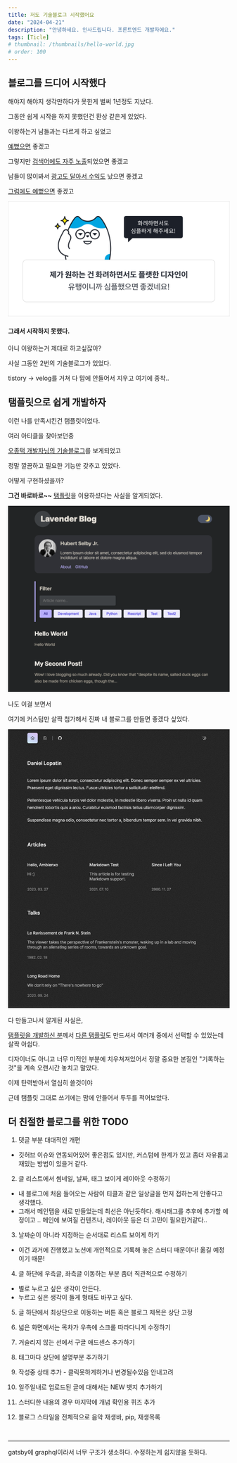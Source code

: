 ```yaml
---
title: 저도 기술블로그 시작했어요
date: "2024-04-21"
description: "안녕하세요. 인사드립니다. 프론트엔드 개발자에요."
tags: [Ticle]
# thumbnail: /thumbnails/hello-world.jpg
# order: 100
---
```


## 블로그를 드디어 시작했다

해야지 해야지 생각만하다가 못한게 벌써 1년정도 지났다.

그동안 쉽게 시작을 하지 못했던건 환상 같은게 있었다.

이왕하는거 남들과는 다르게 하고 싶었고

<u>예뻤으면</u> 좋겠고

그렇지만 <u>검색어에도 자주 노출</u>되었으면 좋겠고

남들이 많이봐서 <u>광고도 달아서 수익도</u> 났으면 좋겠고

<u>그럼에도 예뻤으면</u> 좋겠고

<img src="./img/24-04-21-1-1.png" alt="Requirements"/>

#### 그래서 시작하지 못했다.

아니 이왕하는거 제대로 하고싶잖아?

사실 그동안 2번의 기술블로그가 있었다.

tistory -> velog를 거쳐 다 맘에 안들어서 지우고 여기에 종착..

## 탬플릿으로 쉽게 개발하자

이런 나를 만족시킨건 탬플릿이었다.

여러 아티클을 찾아보던중

[오종택 개발자님의 기술블로그](https://saengmotmi.netlify.app/)를 보게되었고

정말 깔끔하고 필요한 기능만 갖추고 있었다.

어떻게 구현하셨을까?

**그건 바로바로~~** [탬플릿](https://gatsby-starter-lavender.vercel.app)을 이용하셨다는 사실을 알게되었다.

<img src="./img/24-04-21-1-2.png" alt="Lavender blog template"/>

나도 이걸 보면서

여기에 커스텀만 살짝 첨가해서 진짜 내 블로그를 만들면 좋겠다 싶었다.

<img src="./img/24-04-21-1-3.png" alt="Ambienxo blog template"/>

다 만들고나서 알게된 사실은,

[탬플릿을 개발하신 분](https://github.com/blurfx)께서 [다른 탬플릿](https://ambienxo.vercel.app)도 만드셔서 여러개 중에서 선택할 수 있었는데 살짝 아쉽다.

디자이너도 아니고 너무 미적인 부분에 치우쳐져있어서 정말 중요한 본질인 "기록하는 것"을 계속 오랜시간 놓치고 말았다.

이제 탄력받아서 열심히 쓸것이야

근데 탬플릿 그대로 쓰기에는 맘에 안들어서 투두를 적어보았다.

## 더 친절한 블로그를 위한 TODO

1. 댓글 부분 대대적인 개편

- 깃허브 이슈와 연동되어있어 좋은점도 있지만, 커스텀에 한계가 있고 좀더 자유롭고 재밌는 방법이 있을거 같다.

2. 글 리스트에서 썸네일, 날짜, 태그 보이게 레이아웃 수정하기

- 내 블로그에 처음 들어오는 사람이 티클과 같은 일상글을 먼저 접하는게 안좋다고 생각했다.
- 그래서 메인탭을 새로 만들었는데 최선은 아닌듯하다. 해시태그를 추후에 추가할 예정이고 .. 메인에 보여질 컨텐츠나, 레이아웃 등은 더 고민이 필요한거같다..

3. 날짜순이 아니라 지정하는 순서대로 리스트 보이게 하기

- 이건 과거에 진행했고 노션에 개인적으로 기록해 놓은 스터디 때문이다! 옮길 예정이기 때문!

4. 글 하단에 우측글, 좌측글 이동하는 부분 좀더 직관적으로 수정하기

- 별로 누르고 싶은 생각이 안든다.
- 누르고 싶은 생각이 들게 형태도 바꾸고 싶다.

5. 글 하단에서 최상단으로 이동하는 버튼 혹은 블로그 제목은 상단 고정

6. 넓은 화면에서는 목차가 우측에 스크롤 따라다니게 수정하기

7. 거슬리지 않는 선에서 구글 애드센스 추가하기

8. 태그마다 상단에 설명부분 추가하기

9. 작성중 상태 추가 - 클릭못하게하거나 변경될수있음 안내고려

10. 일주일내로 업로드된 글에 대해서는 NEW 뱃지 추가하기

11. 스터디한 내용의 경우 마지막에 개념 확인용 퀴즈 추가

12. 블로그 스타일을 전체적으로 음악 재생바, pip, 재생목록

<br/>

---

gatsby에 graphql이라서 너무 구조가 생소하다. 수정하는게 쉽지않을 듯하다.
